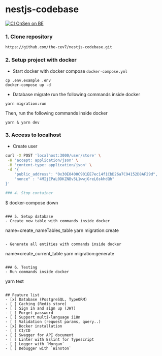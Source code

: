 # nestjs-codebase
[![CI OnSen on BE](https://github.com/hailt-2586/onSen-base-project/actions/workflows/ci.yml/badge.svg)](https://github.com/hailt-2586/onSen-base-project/actions/workflows/ci.yml)

### 1. Clone repository
`https://github.com/the-cev7/nestjs-codebase.git`

### 2. Setup project with docker

- Start docker with docker compose `docker-compose.yml`

```
cp .env.example .env
docker-compose up -d
```

- Database migrate run the following commands inside docker

```
yarn migration:run
```

Then, run the following commands inside docker
```
yarn & yarn dev
```

### 3. Access to localhost
- Create user
```bash
curl -X POST 'localhost:3000/user/store' \
 -H 'accept: application/json' \
 -H 'content-type: application/json' \
 -d '{
    "public_address": "0x30E0400C901EE7ec14f1CbD26a7C94152D8AF29d",
    "nonce" : "4MIjEPaL0DKZNBv5L1wwjGreL6skhdQh"
}'

### 4. Stop container
```
$ docker-compose down
```

### 5. Setup database
- Create new table with commands inside docker
```
name=create_nameTables_table yarn migration:create
```

- Generate all entities with commands inside docker
```
name=create_current_table yarn migration:generate
```

### 6. Testing
- Run commands inside docker
```
yarn test
```

## Feature list
- [x] Database (PostgreSQL, TypeORM)
- [ ] Caching (Redis store)
- [ ] Sign in and sign up (JWT)
- [ ] Forget password
- [ ] Support multi-language i18n
- [ ] Validation (request params, query..)
- [x] Docker installation
- [ ] CI/CD
- [ ] Swagger for API document
- [ ] Linter with Eslint for Typescript
- [ ] Logger with `Morgan`
- [ ] Debugger with `Winston`

